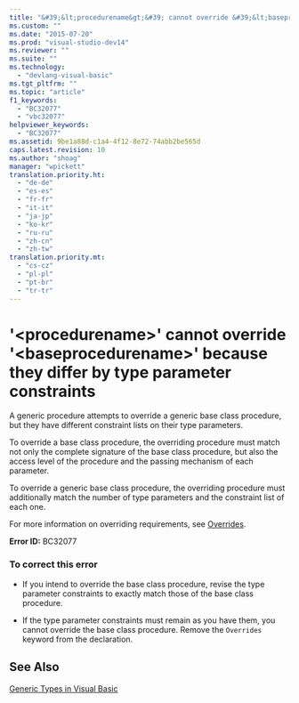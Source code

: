 ```yaml
---
title: "&#39;&lt;procedurename&gt;&#39; cannot override &#39;&lt;baseprocedurename&gt;&#39; because they differ by type parameter constraints"
ms.custom: ""
ms.date: "2015-07-20"
ms.prod: "visual-studio-dev14"
ms.reviewer: ""
ms.suite: ""
ms.technology: 
  - "devlang-visual-basic"
ms.tgt_pltfrm: ""
ms.topic: "article"
f1_keywords: 
  - "BC32077"
  - "vbc32077"
helpviewer_keywords: 
  - "BC32077"
ms.assetid: 9be1a88d-c1a4-4f12-8e72-74abb2be565d
caps.latest.revision: 10
ms.author: "shoag"
manager: "wpickett"
translation.priority.ht: 
  - "de-de"
  - "es-es"
  - "fr-fr"
  - "it-it"
  - "ja-jp"
  - "ko-kr"
  - "ru-ru"
  - "zh-cn"
  - "zh-tw"
translation.priority.mt: 
  - "cs-cz"
  - "pl-pl"
  - "pt-br"
  - "tr-tr"
---
```

# &#39;&lt;procedurename&gt;&#39; cannot override &#39;&lt;baseprocedurename&gt;&#39; because they differ by type parameter constraints
A generic procedure attempts to override a generic base class procedure, but they have different constraint lists on their type parameters.  
  
 To override a base class procedure, the overriding procedure must match not only the complete signature of the base class procedure, but also the access level of the procedure and the passing mechanism of each parameter.  
  
 To override a generic base class procedure, the overriding procedure must additionally match the number of type parameters and the constraint list of each one.  
  
 For more information on overriding requirements, see [Overrides](../Topic/Overrides%20\(Visual%20Basic\).md).  
  
 **Error ID:** BC32077  
  
### To correct this error  
  
-   If you intend to override the base class procedure, revise the type parameter constraints to exactly match those of the base class procedure.  
  
-   If the type parameter constraints must remain as you have them, you cannot override the base class procedure. Remove the `Overrides` keyword from the declaration.  
  
## See Also  
 [Generic Types in Visual Basic](../Topic/Generic%20Types%20in%20Visual%20Basic%20\(Visual%20Basic\).md)